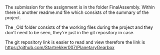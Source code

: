 The submission for the assignment is in the folder FinalAssembly. Within there is another readme.md file which consists of the summary of the project.

The _Old folder consists of the working files during the project and they don't need to be seen, they're just in the git repository in case.

The git repository link is easier to read and view therefore the link is https://github.com/Startrekker007/PlanetaryGearbox


